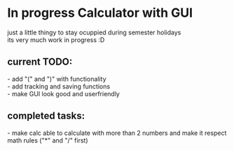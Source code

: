 <H1>In progress Calculator with GUI </H1>
just a little thingy to stay ocuppied during semester holidays <br>
its very much work in progress :D <br>
<h2>current TODO: </h2>
- add "(" and ")" with functionality <br>
- add tracking and saving functions <br>
- make GUI look good and userfriendly <br>
<h2>completed tasks: </h2>
- make calc able to calculate with more than 2 numbers and make it respect math rules ("*" and "/" first) <br>

